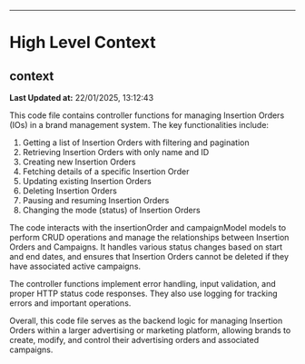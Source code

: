 

---
# High Level Context
## context
**Last Updated at:** 22/01/2025, 13:12:43

This code file contains controller functions for managing Insertion Orders (IOs) in a brand management system. The key functionalities include:

1. Getting a list of Insertion Orders with filtering and pagination
2. Retrieving Insertion Orders with only name and ID
3. Creating new Insertion Orders
4. Fetching details of a specific Insertion Order
5. Updating existing Insertion Orders
6. Deleting Insertion Orders
7. Pausing and resuming Insertion Orders
8. Changing the mode (status) of Insertion Orders

The code interacts with the insertionOrder and campaignModel models to perform CRUD operations and manage the relationships between Insertion Orders and Campaigns. It handles various status changes based on start and end dates, and ensures that Insertion Orders cannot be deleted if they have associated active campaigns.

The controller functions implement error handling, input validation, and proper HTTP status code responses. They also use logging for tracking errors and important operations.

Overall, this code file serves as the backend logic for managing Insertion Orders within a larger advertising or marketing platform, allowing brands to create, modify, and control their advertising orders and associated campaigns.
